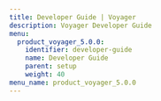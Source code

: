 ```yaml
---
title: Developer Guide | Voyager
description: Voyager Developer Guide
menu:
  product_voyager_5.0.0:
    identifier: developer-guide
    name: Developer Guide
    parent: setup
    weight: 40
menu_name: product_voyager_5.0.0
---
```

